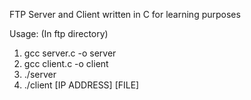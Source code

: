 FTP Server and Client written in C for learning purposes

Usage:
(In ftp directory)

1.  gcc server.c -o server
2.  gcc client.c -o client
3.  ./server
4.  ./client [IP ADDRESS] [FILE]
